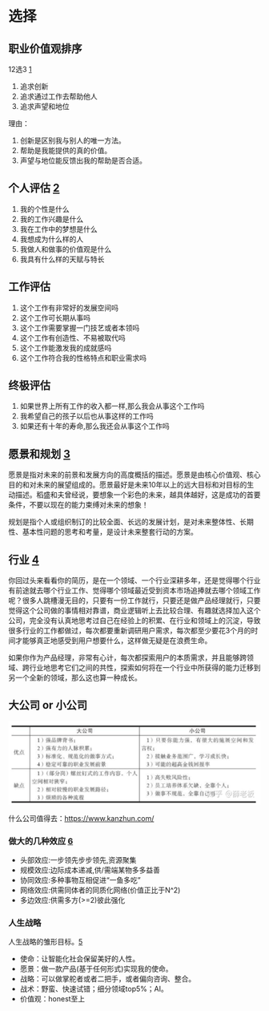 # 选择

## 职业价值观排序

12选3 [1]

1. 追求创新
1. 追求通过工作去帮助他人
1. 追求声望和地位

理由：

1. 创新是区别我与别人的唯一方法。
1. 帮助是我能提供的真的价值。
1. 声望与地位能反馈出我的帮助是否合适。

## 个人评估 [2]

1. 我的个性是什么
1. 我的工作兴趣是什么
1. 我在工作中的梦想是什么
1. 我想成为什么样的人
1. 我做人和做事的价值观是什么
1. 我具有什么样的天赋与特长

## 工作评估

1. 这个工作有非常好的发展空间吗
1. 这个工作可长期从事吗
1. 这个工作需要掌握一门技艺或者本领吗
1. 这个工作有创造性、不易被取代吗
1. 这个工作能激发我的成就感吗
1. 这个工作符合我的性格特点和职业需求吗

## 终极评估

1. 如果世界上所有工作的收入都一样,那么我会从事这个工作吗
1. 我希望自己的孩子以后也从事这样的工作吗
1. 如果还有十年的寿命,那么我还会从事这个工作吗

## 愿景和规划 [3]

愿景是指对未来的前景和发展方向的高度概括的描述。愿景是由核心价值观、核心目的和对未来的展望组成的。愿景最好是未来10年以上的远大目标和对目标的生动描述。稻盛和夫曾经说，要想象一个彩色的未来，越具体越好，这是成功的首要条件，不要以现在的能力束缚对未来的想象！

规划是指个人或组织制订的比较全面、长远的发展计划，是对未来整体性、长期性、基本性问题的思考和考量，是设计未来整套行动的方案。

## 行业 [4]

你回过头来看看你的简历，是在一个领域、一个行业深耕多年，还是觉得哪个行业有前途就去哪个行业工作、觉得哪个领域最近受到资本市场追捧就去哪个领域工作呢？很多人跳槽漫无目的，只要有一份工作就行，只要还是做产品经理就行，只要觉得这个公司做的事情相对靠谱，商业逻辑听上去比较合理、有趣就选择加入这个公司，完全没有认真地思考过自己在经验上的积累、在行业和领域上的沉淀，导致很多行业的工作都做过，每次都要重新调研用户需求，每次都至少要花3个月的时间才能够真正地感受到用户想要什么，这样做无疑是在浪费生命。

如果你作为产品经理，非常有心计，每次都探索用户的本质需求，并且能够跨领域、跨行业地思考它们之间的共性，探索如何将在一个行业中所获得的能力迁移到另一个全新的领域，那么这也算一种成长。

## 大公司 or 小公司

![大公司\小公司的优缺点](../img/company_vs.png)

什么公司值得去：https://www.kanzhun.com/

### 做大的几种效应 [6]

- 头部效应:一步领先步步领先,资源聚集
- 规模效应:边际成本递减,供/需端某物多多益善
- 协同效应:多种事物互相促进“一鱼多吃”
- 网络效应:供需同体者的同质化网络(价值正比于N^2)
- 多边效应:供需多方(>=2)彼此强化

### 人生战略

人生战略的雏形目标。[5]

- 使命：让智能化社会保留美好的人性。
- 愿景：做一款产品(基于任何形式)实现我的使命。
- 战略：可以做掌舵者或者二把手，或者偏向咨询、整合。
- 战术：野蛮、快速试错；细分领域top5%；AI。
- 价值观：honest至上

[1]: https://weread.qq.com/web/reader/46532b707210fc4f465d044k8f132430178f14e45fce0f7
[2]: https://weread.qq.com/web/reader/46532b707210fc4f465d044kd3d322001ad3d9446802347
[3]: https://weread.qq.com/web/reader/46532b707210fc4f465d044kc7432af0210c74d97b01b1c
[4]: https://weread.qq.com/web/reader/46532b707210fc4f465d044k6f4322302126f4922f45dec
[5]: https://coffee.pmcaff.com/article/2147290812813440/pmcaff?utm_source=forum&newwindow=1
[6]: https://www.bilibili.com/video/BV19v411k75u?from=search&seid=11494051329064518502
